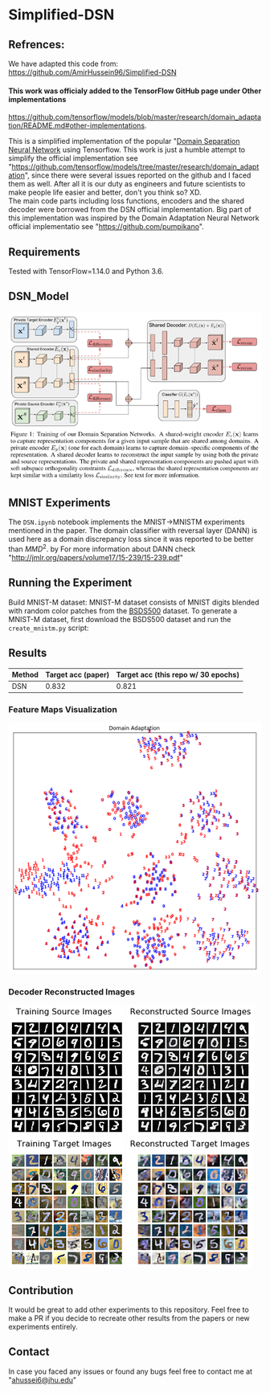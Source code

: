 # Simplified-DSN

## Refrences:
We have adapted this code from: https://github.com/AmirHussein96/Simplified-DSN

#### This work was officialy added to the TensorFlow GitHub page under Other implementations  
https://github.com/tensorflow/models/blob/master/research/domain_adaptation/README.md#other-implementations. 

This is a simplified implementation of the popular "[Domain Separation Neural Network](https://arxiv.org/abs/1608.06019) using Tensorflow. This work is just a humble attempt to simplify the official implementation see "https://github.com/tensorflow/models/tree/master/research/domain_adaptation", since there were several issues reported on the github and I faced them as well. After all it is our duty as engineers and future scientists to make people life easier and better, don't you think so? XD. 
<br/>
The main code parts including loss functions, encoders and the shared decoder were borrowed from the DSN official implementation. Big part of this implementation was inspired by the Domain Adaptation Neural Network official implementatio see "https://github.com/pumpikano". 


## Requirements
Tested with TensorFlow=1.14.0 and Python 3.6.


## DSN_Model
![Alt text](images/DSN.png?raw=true "DSN Model")


## MNIST Experiments

The `DSN.ipynb` notebook implements the MNIST->MNISTM experiments mentioned in the paper. The domain classifier with reversal layer (DANN) is used here as a domain discrepancy loss since it was reported to be better than $MMD^2$. by For more information about DANN check "http://jmlr.org/papers/volume17/15-239/15-239.pdf"

## Running the Experiment

Build MNIST-M dataset: MNIST-M dataset consists of MNIST digits blended with random color patches from the [BSDS500](http://www.eecs.berkeley.edu/Research/Projects/CS/vision/grouping/resources.html#bsds500) dataset. To generate a MNIST-M dataset, first download the BSDS500 dataset and run the `create_mnistm.py` script:

## Results

| Method | Target acc (paper) | Target acc (this repo w/ 30 epochs) |
| ------ | ------------------ | ----------------------------------- |
| DSN |  0.832 |  0.821 |

### Feature Maps Visualization

![Alt text](images/DNS_MNIST_MNISTM.png?raw=true "Domain_Adaptation")

### Decoder Reconstructed Images
![Alt text](images/source.png?raw=true )
![Alt text](images/reconstracted_source.png?raw=true )
<br/>
![Alt text](images/target.png?raw=true )
![Alt text](images/reconstracted_target.png?raw=true )

## Contribution

It would be great to add other experiments to this repository. Feel free to make a PR if you decide to recreate other results from the papers or new experiments entirely.

## Contact
In case you faced any issues or found any bugs feel free to contact me at "ahussei6@jhu.edu"
